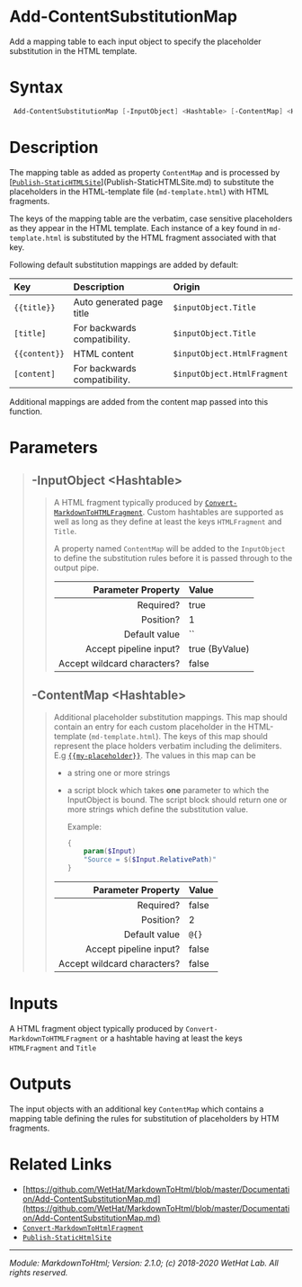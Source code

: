 ﻿# Add-ContentSubstitutionMap

Add a mapping table to each input object to specify the placeholder substitution in the HTML template.

# Syntax
```PowerShell
 Add-ContentSubstitutionMap [-InputObject] <Hashtable> [-ContentMap] <Hashtable>  [<CommonParameters>] 
```


# Description


The mapping table as added as property `ContentMap` and is processed by
[[`Publish-StaticHTMLSite`](Publish-StaticHTMLSite.md)](Publish-StaticHTMLSite.md) to substitute the placeholders in the
HTML-template file (`md-template.html`) with HTML fragments.

The keys of the mapping table are the verbatim, case sensitive placeholders as they appear in the
HTML template. Each instance of a key found in `md-template.html` is substituted by the HTML fragment
associated with that key.

Following default substitution mappings are added by default:

| Key | Description                            | Origin                      |
|:------------- | :--------------------------- | :-------------------------- |
| `{{title}}`   | Auto generated page title    | `$inputObject.Title`        |
| `[title]`     | For backwards compatibility. | `$inputObject.Title`        |
| `{{content}}` | HTML content                 | `$inputObject.HtmlFragment` |
| `[content]`   | For backwards compatibility. | `$inputObject.HtmlFragment` |

Additional mappings are added from the content map passed into this function.





# Parameters

<blockquote>



## -InputObject \<Hashtable\>

<blockquote>

A HTML fragment typically produced by [`Convert-MarkdownToHTMLFragment`](Convert-MarkdownToHTMLFragment.md).
Custom hashtables are supported as well as long as they define at least the keys
`HTMLFragment` and `Title`.

A property named `ContentMap` will be added to the `InputObject` to define the
substitution rules before it is passed through to the output pipe.

Parameter Property         | Value
--------------------------:|:----------
Required?                  | true
Position?                  | 1
Default value              | ``
Accept pipeline input?     | true (ByValue)
Accept wildcard characters?| false

</blockquote>
 

## -ContentMap \<Hashtable\>

<blockquote>

Additional placeholder substitution mappings. This map should contain an entry
for each custom placeholder in the HTML-template (`md-template.html`). The keys
of this map should represent the place holders verbatim including the
delimiters. E.g [`{{my-placeholder}}`]({{my-placeholder}}.md). The values in this map can be
* a string one or more strings
* a script block which takes **one** parameter to which the InputObject is bound.
  The script block should return one or more strings which define the
  substitution value.

  Example:

  ~~~ PowerShell
  {
      param($Input)
      "Source = $($Input.RelativePath)"
  }
  ~~~

Parameter Property         | Value
--------------------------:|:----------
Required?                  | false
Position?                  | 2
Default value              | `@{}`
Accept pipeline input?     | false
Accept wildcard characters?| false

</blockquote>


</blockquote>


# Inputs
A HTML fragment object typically produced by `Convert-MarkdownToHTMLFragment`
or a hashtable having at least the keys `HTMLFragment` and `Title`


# Outputs
The input objects with an additional key `ContentMap` which contains a mapping table defining the
rules for substitution of placeholders by HTM fragments.

# Related Links

* [https://github.com/WetHat/MarkdownToHtml/blob/master/Documentation/Add-ContentSubstitutionMap.md](https://github.com/WetHat/MarkdownToHtml/blob/master/Documentation/Add-ContentSubstitutionMap.md) 
* [`Convert-MarkdownToHtmlFragment`](Convert-MarkdownToHtmlFragment.md) 
* [`Publish-StaticHtmlSite`](Publish-StaticHtmlSite.md)

---

<cite>Module: MarkdownToHtml; Version: 2.1.0; (c) 2018-2020 WetHat Lab. All rights reserved.</cite>
